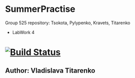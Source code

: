 # SummerPractise
Group 525 repository: Tsokota, Pylypenko, Kravets, Titarenko
+ LabWork 4 
# [![Build Status](https://travis-ci.com/tsokota/SummerPractise.svg?branch=LabWork4)](https://travis-ci.com/tsokota/SummerPractise)
## Author: Vladislava Titarenko ##
